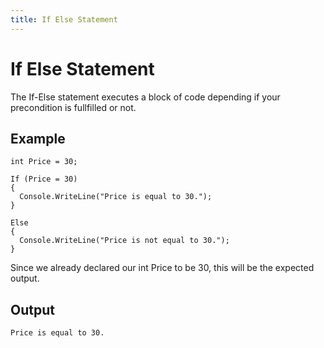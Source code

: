 ```yaml
---
title: If Else Statement
---
```


# If Else Statement

The If-Else statement executes a block of code depending if your precondition is fullfilled or not.

## Example
```
int Price = 30;

If (Price = 30)
{
  Console.WriteLine("Price is equal to 30.");
}

Else 
{
  Console.WriteLine("Price is not equal to 30.");
}
```

Since we already declared our int Price to be 30, this will be the expected output.

## Output
```
Price is equal to 30.
```
